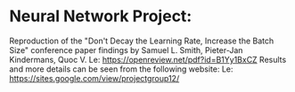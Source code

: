 # Neural Network Project:
Reproduction of the "Don't Decay the Learning Rate, Increase the Batch Size" conference paper findings by Samuel L. Smith, Pieter-Jan Kindermans, Quoc V. Le: https://openreview.net/pdf?id=B1Yy1BxCZ 
Results and more details can be seen from the following website: Le: https://sites.google.com/view/projectgroup12/
